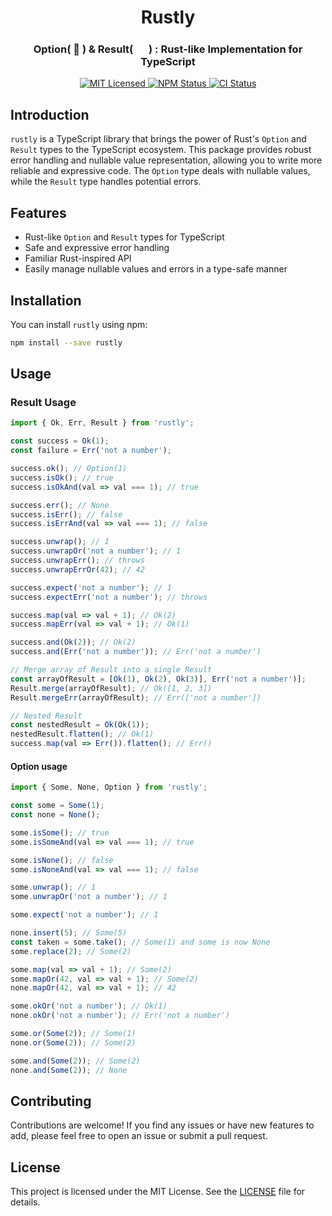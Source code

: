 <h1 align="center">Rustly</h1>
<h3 align="center">Option( 🦀 ) & Result( <img height="17" src="https://emojis.slackmojis.com/emojis/images/1643514173/1383/typescript.png?1643514173" /> ) : Rust-like Implementation for TypeScript</h3>

<p align="center">
    <a href="">
      <img alt="MIT Licensed" src="https://img.shields.io/badge/license-MIT-blue.svg?style=flat" />
    </a>
    <a href="https://www.npmjs.com/package/rustly">
      <img alt="NPM Status" src="https://img.shields.io/npm/v/rustly.svg?style=flat" />
    </a>
    <a href="https://github.com/florianguyonnet/rustly/actions?query=branch%3Amain">
      <img alt="CI Status" src="https://github.com/florianguyonnet/rustly/actions/workflows/ci-tests.yml/badge.svg?branch=main" />
    </a>
</p>


## Introduction

`rustly` is a TypeScript library that brings the power of Rust's `Option` and `Result` types to the TypeScript ecosystem. This package provides robust error handling and nullable value representation, allowing you to write more reliable and expressive code. The `Option` type deals with nullable values, while the `Result` type handles potential errors.

## Features

- Rust-like `Option` and `Result` types for TypeScript
- Safe and expressive error handling
- Familiar Rust-inspired API
- Easily manage nullable values and errors in a type-safe manner

## Installation

You can install `rustly` using npm:

```bash
npm install --save rustly
```

## Usage

### Result Usage

```typescript
import { Ok, Err, Result } from 'rustly';

const success = Ok(1);
const failure = Err('not a number');

success.ok(); // Option(1)
success.isOk(); // true
success.isOkAnd(val => val === 1); // true

success.err(); // None
success.isErr(); // false
success.isErrAnd(val => val === 1); // false

success.unwrap(); // 1
success.unwrapOr('not a number'); // 1
success.unwrapErr(); // throws
success.unwrapErrOr(42); // 42

success.expect('not a number'); // 1
success.expectErr('not a number'); // throws

success.map(val => val + 1); // Ok(2)
success.mapErr(val => val + 1); // Ok(1)

success.and(Ok(2)); // Ok(2)
success.and(Err('not a number')); // Err('not a number')

// Merge array of Result into a single Result
const arrayOfResult = [Ok(1), Ok(2), Ok(3)], Err('not a number')];
Result.merge(arrayOfResult); // Ok([1, 2, 3])
Result.mergeErr(arrayOfResult); // Err(['not a number'])

// Nested Result
const nestedResult = Ok(Ok(1));
nestedResult.flatten(); // Ok(1)
success.map(val => Err()).flatten(); // Err()
```

#### Option usage

```typescript
import { Some, None, Option } from 'rustly';

const some = Some(1);
const none = None();

some.isSome(); // true
some.isSomeAnd(val => val === 1); // true

some.isNone(); // false
some.isNoneAnd(val => val === 1); // false

some.unwrap(); // 1
some.unwrapOr('not a number'); // 1

some.expect('not a number'); // 1

none.insert(5); // Some(5)
const taken = some.take(); // Some(1) and some is now None
some.replace(2); // Some(2)

some.map(val => val + 1); // Some(2)
some.mapOr(42, val => val + 1); // Some(2)
none.mapOr(42, val => val + 1); // 42

some.okOr('not a number'); // Ok(1)
none.okOr('not a number'); // Err('not a number')

some.or(Some(2)); // Some(1)
none.or(Some(2)); // Some(2)

some.and(Some(2)); // Some(2)
none.and(Some(2)); // None
```
## Contributing

Contributions are welcome! If you find any issues or have new features to add, please feel free to open an issue or submit a pull request.

## License

This project is licensed under the MIT License. See the [LICENSE]() file for details.
